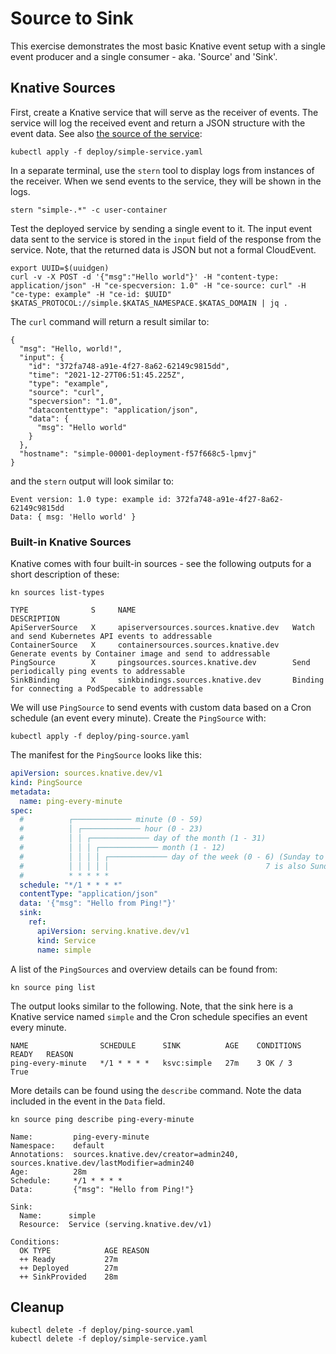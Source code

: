 [//]: # (Copyright, Michael Vittrup Larsen)
[//]: # (Origin: https://github.com/MichaelVL/knative-katas)
[//]: # (Tags: #knative-eventing #source #sink #pingsource)

# Source to Sink

This exercise demonstrates the most basic Knative event setup with a single event producer and a
single consumer - aka. 'Source' and 'Sink'.

## Knative Sources

First, create a Knative service that will serve as the receiver of events. The
service will log the received event and return a JSON structure with the event
data. See also [the source of the service](src/simple/src/index.js):

```console
kubectl apply -f deploy/simple-service.yaml
```

In a separate terminal, use the `stern` tool to display logs from instances of
the receiver. When we send events to the service, they will be shown in the
logs.

```console
stern "simple-.*" -c user-container
```

Test the deployed service by sending a single event to it. The input event data
sent to the service is stored in the `input` field of the response from the
service. Note, that the returned data is JSON but not a formal CloudEvent.

```console
export UUID=$(uuidgen)
curl -v -X POST -d '{"msg":"Hello world"}' -H "content-type: application/json" -H "ce-specversion: 1.0" -H "ce-source: curl" -H "ce-type: example" -H "ce-id: $UUID" $KATAS_PROTOCOL://simple.$KATAS_NAMESPACE.$KATAS_DOMAIN | jq .
```

The `curl` command will return a result similar to:

```
{
  "msg": "Hello, world!",
  "input": {
    "id": "372fa748-a91e-4f27-8a62-62149c9815dd",
    "time": "2021-12-27T06:51:45.225Z",
    "type": "example",
    "source": "curl",
    "specversion": "1.0",
    "datacontenttype": "application/json",
    "data": {
      "msg": "Hello world"
    }
  },
  "hostname": "simple-00001-deployment-f57f668c5-lpmvj"
}
```

and the `stern` output will look similar to:

```
Event version: 1.0 type: example id: 372fa748-a91e-4f27-8a62-62149c9815dd
Data: { msg: 'Hello world' }
```

### Built-in Knative Sources

Knative comes with four built-in sources - see the following outputs for a short description of these:

```console
kn sources list-types
```

```
TYPE              S     NAME                                   DESCRIPTION
ApiServerSource   X     apiserversources.sources.knative.dev   Watch and send Kubernetes API events to addressable
ContainerSource   X     containersources.sources.knative.dev   Generate events by Container image and send to addressable
PingSource        X     pingsources.sources.knative.dev        Send periodically ping events to addressable
SinkBinding       X     sinkbindings.sources.knative.dev       Binding for connecting a PodSpecable to addressable
```

We will use `PingSource` to send events with custom data based on a Cron
schedule (an event every minute). Create the `PingSource` with:

```console
kubectl apply -f deploy/ping-source.yaml
```

The manifest for the `PingSource` looks like this:

```yaml
apiVersion: sources.knative.dev/v1
kind: PingSource
metadata:
  name: ping-every-minute
spec:
  #          ┌───────────── minute (0 - 59)
  #          │ ┌───────────── hour (0 - 23)
  #          │ │ ┌───────────── day of the month (1 - 31)
  #          │ │ │ ┌───────────── month (1 - 12)
  #          │ │ │ │ ┌───────────── day of the week (0 - 6) (Sunday to Saturday;
  #          │ │ │ │ │                                   7 is also Sunday on some systems)
  #          * * * * *
  schedule: "*/1 * * * *"
  contentType: "application/json"
  data: '{"msg": "Hello from Ping!"}'
  sink:
    ref:
      apiVersion: serving.knative.dev/v1
      kind: Service
      name: simple

```

A list of the `PingSources` and overview details can be found from:

```console
kn source ping list
```

The output looks similar to the following. Note, that the sink here is a Knative
service named `simple` and the Cron schedule specifies an event every minute.

```
NAME                SCHEDULE      SINK          AGE    CONDITIONS   READY   REASON
ping-every-minute   */1 * * * *   ksvc:simple   27m    3 OK / 3     True
```

More details can be found using the `describe` command. Note the data included
in the event in the `Data` field.

```console
kn source ping describe ping-every-minute
```

```
Name:         ping-every-minute
Namespace:    default
Annotations:  sources.knative.dev/creator=admin240, sources.knative.dev/lastModifier=admin240
Age:          28m
Schedule:     */1 * * * *
Data:         {"msg": "Hello from Ping!"}

Sink:        
  Name:      simple
  Resource:  Service (serving.knative.dev/v1)

Conditions:  
  OK TYPE            AGE REASON
  ++ Ready           27m 
  ++ Deployed        27m 
  ++ SinkProvided    28m 
```

## Cleanup

```console
kubectl delete -f deploy/ping-source.yaml
kubectl delete -f deploy/simple-service.yaml
```
